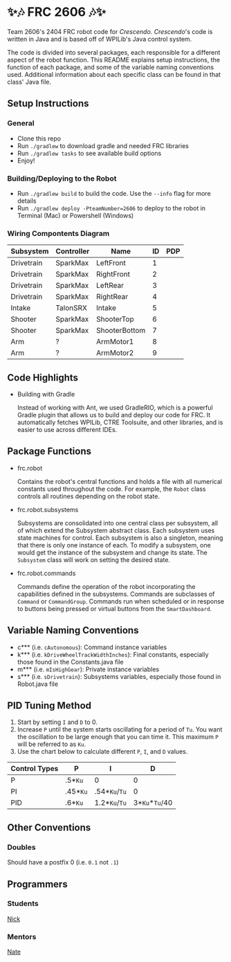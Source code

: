# :sparkles::notes: FRC 2606 :notes::sparkles:

Team 2606's 2404 FRC robot code for *Crescendo*. *Crescendo*'s code is written in Java and is based off of WPILib's Java control system.

The code is divided into several packages, each responsible for a different aspect of the robot function. This README explains setup instructions, the function of each package, and some of the variable naming conventions used. Additional information about each specific class can be found in that class' Java file.

## Setup Instructions

### General
- Clone this repo
- Run `./gradlew` to download gradle and needed FRC libraries
- Run `./gradlew tasks` to see available build options
- Enjoy!

### Building/Deploying to the Robot
- Run `./gradlew build` to build the code. Use the `--info` flag for more details
- Run `./gradlew deploy -PteamNumber=2606` to deploy to the robot in Terminal (Mac) or Powershell (Windows)

### Wiring Compontents Diagram

Subsystem  | Controller       | Name           | ID     | PDP  |
---------- | ---------------- | -------------- | ------ | ---- |
Drivetrain | SparkMax         | LeftFront      | 1      |      |
Drivetrain | SparkMax         | RightFront     | 2      |      |
Drivetrain | SparkMax         | LeftRear       | 3      |      |
Drivetrain | SparkMax         | RightRear      | 4      |      |
Intake     | TalonSRX         | Intake         | 5      |      |
Shooter    | SparkMax         | ShooterTop     | 6      |      |
Shooter    | SparkMax         | ShooterBottom  | 7      |      |
Arm        | ?                | ArmMotor1      | 8      |      |
Arm        | ?                | ArmMotor2      | 9      |      |

## Code Highlights

- Building with Gradle

	Instead of working with Ant, we used GradleRIO, which is a powerful Gradle plugin that allows us to build and deploy our code for FRC. It automatically fetches WPILib, CTRE Toolsuite, and other libraries, and is easier to use across different IDEs. 


## Package Functions
- frc.robot

	Contains the robot's central functions and holds a file with all numerical constants used throughout the code. For example, the `Robot` class controls all routines depending on the robot state.

- frc.robot.subsystems
	
	Subsystems are consolidated into one central class per subsystem, all of which extend the Subsystem abstract class. Each subsystem uses state machines for control.
	Each subsystem is also a singleton, meaning that there is only one instance of each. To modify a subsystem, one would get the instance of the subsystem and change its state. The `Subsystem` class will work on setting the desired state.

- frc.robot.commands

	Commands define the operation of the robot incorporating the capabilities defined in the subsystems. Commands are subclasses of `Command` or `CommandGroup`. Commands run when scheduled or in response to buttons being pressed or virtual buttons from the `SmartDashboard`.



## Variable Naming Conventions
- c*** (i.e. `cAutonomous`): Command instance variables
- k*** (i.e. `kDriveWheelTrackWidthInches`): Final constants, especially those found in the Constants.java file
- m*** (i.e. `mIsHighGear`): Private instance variables
- s*** (i.e. `sDrivetrain`): Subsystems variables, especially those found in Robot.java file

## PID Tuning Method
1. Start by setting `I` and `D` to 0.
2. Increase `P` until the system starts oscillating for a period of `Tu`. You want the oscillation to be large enough that you can time it. This maximum `P` will be referred to as `Ku`.
3. Use the chart below to calculate different `P`, `I`, and `D` values.

Control Types | P        | I             | D              |
------------- | -------- | ------------- | -------------- |
P             | .5*`Ku`  | 0             | 0              |
PI            | .45*`Ku` | .54*`Ku`/`Tu` | 0              |
PID           | .6*`Ku`  | 1.2*`Ku`/`Tu` | 3*`Ku`*`Tu`/40 |

## Other Conventions

### Doubles

Should have a postfix 0 (i.e. `0.1` not `.1`)

## Programmers

### Students
[Nick](https://github.com/ngarnsworthy)<br/>

### Mentors
[Nate](https://github.com/naterbots)<br/>